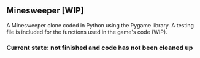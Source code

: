 ## Minesweeper [WIP]

A Minesweeper clone coded in Python using the Pygame library. A testing file is included for the functions used in the game's code (WIP).

### Current state: not finished and code has not been cleaned up
